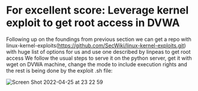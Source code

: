 
# For excellent score: Leverage kernel exploit to get root access in DVWA

Following up on the foundings from previous section we can get a repo with linux-kernel-exploits(https://github.com/SecWiki/linux-kernel-exploits.git) with huge list of options for us and use one described by linpeas to get root access
We follow the usual steps to serve it on the python server, get it with wget on DVWA machine, change the mode to include execution rights and the rest is being done by the exploit .sh file: 

![Screen Shot 2022-04-25 at 23 22 59](https://user-images.githubusercontent.com/18306338/165168958-b05b4053-081e-4fe4-b134-7513dcb6a7fc.png)

